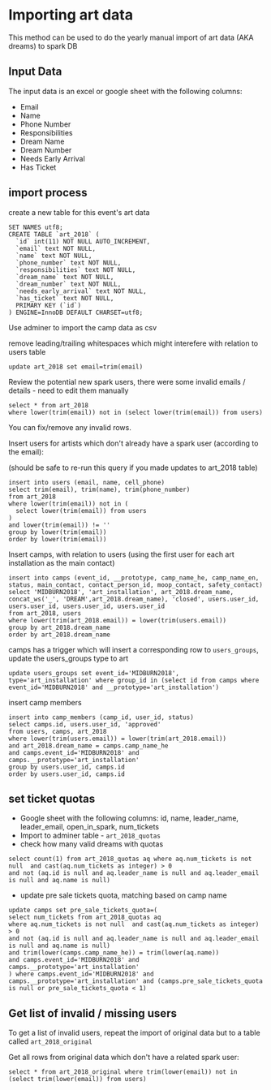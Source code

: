 # Importing art data

This method can be used to do the yearly manual import of art data (AKA dreams) to spark DB

## Input Data

The input data is an excel or google sheet with the following columns:

* Email
* Name
* Phone Number
* Responsibilities
* Dream Name
* Dream Number
* Needs Early Arrival
* Has Ticket

## import process

create a new table for this event's art data

```
SET NAMES utf8;
CREATE TABLE `art_2018` (
  `id` int(11) NOT NULL AUTO_INCREMENT,
  `email` text NOT NULL,
  `name` text NOT NULL,
  `phone_number` text NOT NULL,
  `responsibilities` text NOT NULL,
  `dream_name` text NOT NULL,
  `dream_number` text NOT NULL,
  `needs_early_arrival` text NOT NULL,
  `has_ticket` text NOT NULL,
  PRIMARY KEY (`id`)
) ENGINE=InnoDB DEFAULT CHARSET=utf8;
```

Use adminer to import the camp data as csv

remove leading/trailing whitespaces which might interefere with relation to users table

```
update art_2018 set email=trim(email)
```

Review the potential new spark users, there were some invalid emails / details - need to edit them manually

```
select * from art_2018 
where lower(trim(email)) not in (select lower(trim(email)) from users)
```

You can fix/remove any invalid rows.

Insert users for artists which don't already have a spark user (according to the email):

(should be safe to re-run this query if you made updates to art_2018 table)

```
insert into users (email, name, cell_phone) 
select trim(email), trim(name), trim(phone_number)
from art_2018 
where lower(trim(email)) not in (
  select lower(trim(email)) from users
)
and lower(trim(email)) != ''
group by lower(trim(email))
order by lower(trim(email))
```

Insert camps, with relation to users (using the first user for each art installation as the main contact)

```
insert into camps (event_id, __prototype, camp_name_he, camp_name_en, status, main_contact, contact_person_id, moop_contact, safety_contact)
select 'MIDBURN2018', 'art_installation', art_2018.dream_name, concat_ws('_', 'DREAM',art_2018.dream_name), 'closed', users.user_id, users.user_id, users.user_id, users.user_id
from art_2018, users
where lower(trim(art_2018.email)) = lower(trim(users.email))
group by art_2018.dream_name
order by art_2018.dream_name
```

camps has a trigger which will insert a corresponding row to `users_groups`, update the users_groups type to art 

```
update users_groups set event_id='MIDBURN2018', type='art_installation' where group_id in (select id from camps where event_id='MIDBURN2018' and __prototype='art_installation')
```

insert camp members

```
insert into camp_members (camp_id, user_id, status)
select camps.id, users.user_id, 'approved'
from users, camps, art_2018
where lower(trim(users.email)) = lower(trim(art_2018.email))
and art_2018.dream_name = camps.camp_name_he
and camps.event_id='MIDBURN2018' and camps.__prototype='art_installation'
group by users.user_id, camps.id
order by users.user_id, camps.id
```

## set ticket quotas

* Google sheet with the following columns: id, name, leader_name, leader_email, open_in_spark, num_tickets
* Import to adminer table - `art_2018_quotas`
* check how many valid dreams with quotas
```
select count(1) from art_2018_quotas aq where aq.num_tickets is not null  and cast(aq.num_tickets as integer) > 0  
and not (aq.id is null and aq.leader_name is null and aq.leader_email is null and aq.name is null)
```
* update pre sale tickets quota, matching based on camp name
```
update camps set pre_sale_tickets_quota=(
select num_tickets from art_2018_quotas aq
where aq.num_tickets is not null  and cast(aq.num_tickets as integer) > 0  
and not (aq.id is null and aq.leader_name is null and aq.leader_email is null and aq.name is null)
and trim(lower(camps.camp_name_he)) = trim(lower(aq.name))
and camps.event_id='MIDBURN2018' and camps.__prototype='art_installation'
) where camps.event_id='MIDBURN2018' and camps.__prototype='art_installation' and (camps.pre_sale_tickets_quota is null or pre_sale_tickets_quota < 1)
```

## Get list of invalid / missing users

To get a list of invalid users, repeat the import of original data but to a table called `art_2018_original`

Get all rows from original data which don't have a related spark user:

```
select * from art_2018_original where trim(lower(email)) not in (select trim(lower(email)) from users)
```
